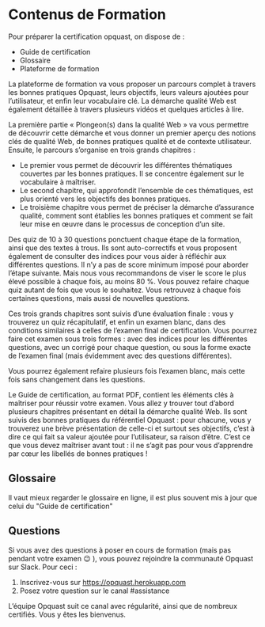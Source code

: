 # Contenus de Formation

Pour préparer la certification opquast, on dispose de :
- Guide de certification
- Glossaire
- Plateforme de formation

La plateforme de formation va vous proposer un parcours complet à travers les bonnes pratiques Opquast, leurs objectifs, leurs valeurs ajoutées pour l’utilisateur, et enfin leur vocabulaire clé. La démarche qualité Web est également détaillée à travers plusieurs vidéos et quelques articles à lire.

La première partie « Plongeon(s) dans la qualité Web » va vous permettre de découvrir cette démarche et vous donner un premier aperçu des notions clés de qualité Web, de bonnes pratiques qualité et de contexte utilisateur. Ensuite, le parcours s’organise en trois grands chapitres :

- Le premier vous permet de découvrir les différentes thématiques couvertes par les bonnes pratiques. Il se concentre également sur le vocabulaire à maîtriser.
- Le second chapitre, qui approfondit l’ensemble de ces thématiques, est plus orienté vers les objectifs des bonnes pratiques.
- Le troisième chapitre vous permet de préciser la démarche d’assurance qualité, comment sont établies les bonnes pratiques et comment se fait leur mise en œuvre dans le processus de conception d’un site.

Des quiz de 10 à 30 questions ponctuent chaque étape de la formation, ainsi que des textes à trous. Ils sont auto-correctifs et vous proposent également de consulter des indices pour vous aider à réfléchir aux différentes questions. Il n’y a pas de score minimum imposé pour aborder l’étape suivante. Mais nous vous recommandons de viser le score le plus élevé possible à chaque fois, au moins 80 %. Vous pouvez refaire chaque quiz autant de fois que vous le souhaitez. Vous retrouvez à chaque fois certaines questions, mais aussi de nouvelles questions.

Ces trois grands chapitres sont suivis d’une évaluation finale : vous y trouverez un quiz récapitulatif, et enfin un examen blanc, dans des conditions similaires à celles de l’examen final de certification. Vous pourrez faire cet examen sous trois formes : avec des indices pour les différentes questions, avec un corrigé pour chaque question, ou sous la forme exacte de l’examen final (mais évidemment avec des questions différentes).

Vous pourrez également refaire plusieurs fois l’examen blanc, mais cette fois sans changement dans les questions.

Le Guide de certification, au format PDF, contient les éléments clés à maîtriser pour réussir votre examen. Vous allez y trouver tout d’abord plusieurs chapitres présentant en détail la démarche qualité Web. Ils sont suivis des bonnes pratiques du référentiel Opquast : pour chacune, vous y trouverez une brève présentation de celle-ci et surtout ses objectifs, c’est à dire ce qui fait sa valeur ajoutée pour l’utilisateur, sa raison d’être. C’est ce que vous devez maîtriser avant tout : il ne s’agit pas pour vous d’apprendre par cœur les libellés de bonnes pratiques !

## Glossaire

Il vaut mieux regarder le glossaire en ligne, il est plus souvent mis à jour que celui du "Guide de certification"

## Questions

Si vous avez des questions à poser en cours de formation (mais pas pendant votre examen 😉 ), vous pouvez rejoindre la communauté Opquast sur Slack. Pour ceci :

1. Inscrivez-vous sur https://opquast.herokuapp.com
2. Posez votre question sur le canal #assistance

L’équipe Opquast suit ce canal avec régularité, ainsi que de nombreux certifiés. Vous y êtes les bienvenus.
